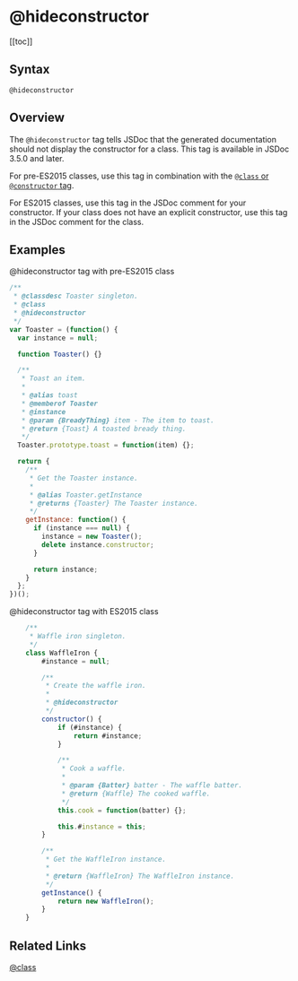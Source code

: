 # @hideconstructor

[[toc]]

## Syntax

`@hideconstructor`

## Overview

The `@hideconstructor` tag tells JSDoc that the generated documentation should not display the constructor for a class. This tag is available in JSDoc 3.5.0 and later.

For pre-ES2015 classes, use this tag in combination with the [`@class` or `@constructor` tag](./class.md).

For ES2015 classes, use this tag in the JSDoc comment for your constructor. If your class does not have an explicit constructor, use this tag in the JSDoc comment for the class.

## Examples

@hideconstructor tag with pre-ES2015 class

```js
/**
 * @classdesc Toaster singleton.
 * @class
 * @hideconstructor
 */
var Toaster = (function() {
  var instance = null;

  function Toaster() {}

  /**
   * Toast an item.
   *
   * @alias toast
   * @memberof Toaster
   * @instance
   * @param {BreadyThing} item - The item to toast.
   * @return {Toast} A toasted bready thing.
   */
  Toaster.prototype.toast = function(item) {};

  return {
    /**
     * Get the Toaster instance.
     *
     * @alias Toaster.getInstance
     * @returns {Toaster} The Toaster instance.
     */
    getInstance: function() {
      if (instance === null) {
        instance = new Toaster();
        delete instance.constructor;
      }

      return instance;
    }
  };
})();
```

@hideconstructor tag with ES2015 class

```js
    /**
     * Waffle iron singleton.
     */
    class WaffleIron {
        #instance = null;

        /**
         * Create the waffle iron.
         *
         * @hideconstructor
         */
        constructor() {
            if (#instance) {
                return #instance;
            }

            /**
             * Cook a waffle.
             *
             * @param {Batter} batter - The waffle batter.
             * @return {Waffle} The cooked waffle.
             */
            this.cook = function(batter) {};

            this.#instance = this;
        }

        /**
         * Get the WaffleIron instance.
         *
         * @return {WaffleIron} The WaffleIron instance.
         */
        getInstance() {
            return new WaffleIron();
        }
    }
```

## Related Links

[@class](./class.md)
